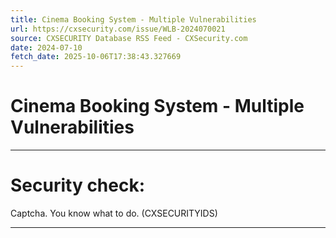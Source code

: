 ```yaml
---
title: Cinema Booking System - Multiple Vulnerabilities
url: https://cxsecurity.com/issue/WLB-2024070021
source: CXSECURITY Database RSS Feed - CXSecurity.com
date: 2024-07-10
fetch_date: 2025-10-06T17:38:43.327669
---
```


# Cinema Booking System - Multiple Vulnerabilities

---

# Security check:

Captcha. You know what to do. (CXSECURITYIDS)

---